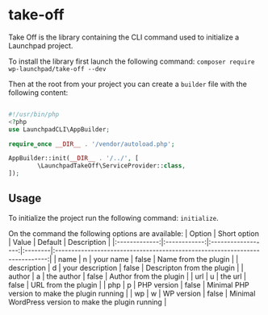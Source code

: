 # take-off
Take Off is the library containing the CLI command used to initialize a Launchpad project.

To install the library first launch the following command: `composer require wp-launchpad/take-off --dev`

Then at the root from your project you can create a `builder` file with the following content:
```php

#!/usr/bin/php
<?php
use LaunchpadCLI\AppBuilder;

require_once __DIR__ . '/vendor/autoload.php';

AppBuilder::init(__DIR__ . '/../', [
        \LaunchpadTakeOff\ServiceProvider::class,
]);

```

## Usage
To initialize the project run the following command: `initialize`.

On the command the following options are available:
| Option        | Short option | Value              | Default | Description                                                                 |
|:-------------:|:------------:|:------------------:|:--------|:---------------------------------------------------------------------------:|
| name          |     n        | your name          | false   | Name from the plugin                                                        |
| description   |     d        | your description   | false   | Descripton from the plugin                                                  |
| author        |     a        | the author         | false   | Author from the plugin                                                      |
| url           |     u        | the url            | false   | URL from the plugin                                                         |
| php           |     p        | PHP version        | false   | Minimal PHP version to make the plugin running                              |
| wp            |     w        | WP version         | false   | Minimal WordPress version to make the plugin running                        |
